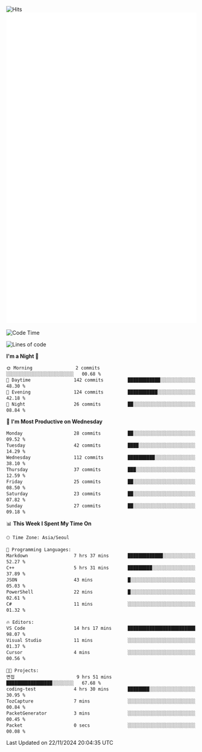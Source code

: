 ![Hits](https://hits.seeyoufarm.com/api/count/incr/badge.svg?url=https%3A%2F%2Fgithub.com%2Fbabaisnyan&count_bg=%2379C83D&title_bg=%23555555&icon=apple.svg&icon_color=%23E7E7E7&title=hits&edge_flat=false)
<br/>
![Metrics](https://github.com/babaisnyan/babaisnyan/blob/main/github-metrics.svg)

<!--START_SECTION:waka-->
![Code Time](http://img.shields.io/badge/Code%20Time-1%2C511%20hrs%2054%20mins-blue)

![Lines of code](https://img.shields.io/badge/From%20Hello%20World%20I%27ve%20Written-922.4%20thousand%20lines%20of%20code-blue)

**I'm a Night 🦉** 

```text
🌞 Morning                2 commits           ░░░░░░░░░░░░░░░░░░░░░░░░░   00.68 % 
🌆 Daytime                142 commits         ████████████░░░░░░░░░░░░░   48.30 % 
🌃 Evening                124 commits         ███████████░░░░░░░░░░░░░░   42.18 % 
🌙 Night                  26 commits          ██░░░░░░░░░░░░░░░░░░░░░░░   08.84 % 
```
📅 **I'm Most Productive on Wednesday** 

```text
Monday                   28 commits          ██░░░░░░░░░░░░░░░░░░░░░░░   09.52 % 
Tuesday                  42 commits          ████░░░░░░░░░░░░░░░░░░░░░   14.29 % 
Wednesday                112 commits         ██████████░░░░░░░░░░░░░░░   38.10 % 
Thursday                 37 commits          ███░░░░░░░░░░░░░░░░░░░░░░   12.59 % 
Friday                   25 commits          ██░░░░░░░░░░░░░░░░░░░░░░░   08.50 % 
Saturday                 23 commits          ██░░░░░░░░░░░░░░░░░░░░░░░   07.82 % 
Sunday                   27 commits          ██░░░░░░░░░░░░░░░░░░░░░░░   09.18 % 
```


📊 **This Week I Spent My Time On** 

```text
🕑︎ Time Zone: Asia/Seoul

💬 Programming Languages: 
Markdown                 7 hrs 37 mins       █████████████░░░░░░░░░░░░   52.27 % 
C++                      5 hrs 31 mins       █████████░░░░░░░░░░░░░░░░   37.89 % 
JSON                     43 mins             █░░░░░░░░░░░░░░░░░░░░░░░░   05.03 % 
PowerShell               22 mins             █░░░░░░░░░░░░░░░░░░░░░░░░   02.61 % 
C#                       11 mins             ░░░░░░░░░░░░░░░░░░░░░░░░░   01.32 % 

🔥 Editors: 
VS Code                  14 hrs 17 mins      █████████████████████████   98.07 % 
Visual Studio            11 mins             ░░░░░░░░░░░░░░░░░░░░░░░░░   01.37 % 
Cursor                   4 mins              ░░░░░░░░░░░░░░░░░░░░░░░░░   00.56 % 

🐱‍💻 Projects: 
면접                       9 hrs 51 mins       █████████████████░░░░░░░░   67.68 % 
coding-test              4 hrs 30 mins       ████████░░░░░░░░░░░░░░░░░   30.95 % 
TozCapture               7 mins              ░░░░░░░░░░░░░░░░░░░░░░░░░   00.84 % 
PacketGenerator          3 mins              ░░░░░░░░░░░░░░░░░░░░░░░░░   00.45 % 
Packet                   0 secs              ░░░░░░░░░░░░░░░░░░░░░░░░░   00.08 % 
```


 Last Updated on 22/11/2024 20:04:35 UTC
<!--END_SECTION:waka-->
